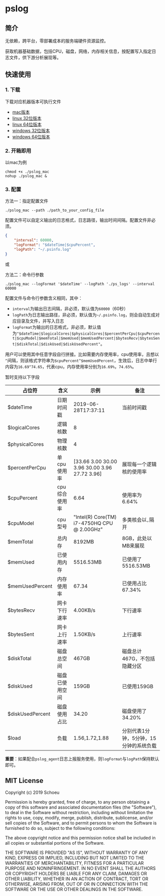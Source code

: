 # pslog

## 简介
无依赖，跨平台，零部署成本的服务端硬件资源监控。

获取机器基础数据，包括CPU，磁盘，网络，内存相关信息，按配置写入指定日志文件，供下游分析展现等。

## 快速使用
### 1. 下载

下载对应机器版本可执行文件

- [mac版本](https://github.com/schoeu/psloger/raw/master/pslog_mac)
- [linux 32位版本](https://github.com/schoeu/pslog/raw/master/pslog_linux32)
- [linux 64位版本](https://github.com/schoeu/pslog/raw/master/pslog_linux64)
- [windows 32位版本](https://github.com/schoeu/pslog/raw/master/pslog_32.exe)
- [windows 64位版本](https://github.com/schoeu/pslog/raw/master/pslog_64.exe)

### 2. 开箱即用
以mac为例
```
chmod +x ./pslog_mac
nohup ./pslog_mac &
```

### 3. 配置

方法一：指定配置文件
```
./pslog_mac --path ./path_to_your_config_file
```

配置文件可以自定义输出的日志格式，日志路径，输出时间间隔。配置文件非必须。
``` json
{
    "interval": 60000,
    "logFormat": "$dateTime|$cpuPercent",
    "logPath": "~/.psinfo.log"
}
```

或

方法二：命令行参数

```
./pslog_mac --logFormat '$dateTime' --logPath './ps_logs' --interval 60000
```

配置文件与命令行参数含义相同，其中：

- `interval`为输出日志间隔，非必须，默认值为`60000`（60秒）
- `logPath`为日志输出路径，非必须，默认值为`~/.psinfo.log`，则会自动生成对应目录及文件，并写入日志
- `logFormat`为输出的日志格式，非必须，默认值为`"$dateTime|$logicalCores|$physicalCores|$percentPerCpu|$cpuPercent|$cpuModel|$memTotal|$memUsed|$memUsedPercent|$bytesRecv|$bytesSent|$diskTotal|$diskUsed|$diskUsedPercent"`。

用户可以使用其中任意字段自行拼接。比如需要内存使用率，cpu使用率，且想以`^`间隔，则该格式字符串为`$cpuPercent^$memUsedPercent`，生效后，日志中单行内容为`16.69^74.65`，代表cpu，内存使用率分别为`16.69%`，`74.65%`。


暂时支持以下字段

|占位符|含义|示例|备注|
|--|--|--|--|
|$dateTime|日期时间戳|2019-06-28T17:37:11|当前时间戳|
|$logicalCores|逻辑核数|8||
|$physicalCores|物理核数|4||
|$percentPerCpu|单cpu使用率|[33.66 3.00 30.00 3.96 30.00 3.96 27.72 3.96]|展现每一个逻辑核的使用率|
|$cpuPercent|cpu综合使用率|6.64|使用率为6.64%|
|$cpuModel|cpu型号|"Intel(R) Core(TM) i7-4750HQ CPU @ 2.00GHz"|多类核会以`,`隔开|
|$memTotal|总内存|8192MB|8GB，此处以MB来展现|
|$memUsed|已使用内存|5516.53MB|已使用了5516.53MB|
|$memUsedPercent|内存使用率|67.34|已使用占比67.34%|
|$bytesRecv|网卡下行速率|4.00KB/s|下行速率|
|$bytesSent|网卡上行速率|1.50KB/s|上行速率|
|$diskTotal|磁盘总空间|467GB|磁盘总计467G，不包括隐藏分区|
|$diskUsed|磁盘已使用空间|159GB|已使用159GB|
|$diskUsedPercent|磁盘使用占比|34.20|磁盘使用了34.20%|
|$load|负载|1.56,1.72,1.88|分别代表1分钟，5分钟，15分钟的系统负载|

**重要**：如果配合`pslog_agent`日志上报服务使用，则`logFormat`与`logPath`保持默认即可。

## MIT License

Copyright (c) 2019 Schoeu

Permission is hereby granted, free of charge, to any person obtaining a copy
of this software and associated documentation files (the "Software"), to deal
in the Software without restriction, including without limitation the rights
to use, copy, modify, merge, publish, distribute, sublicense, and/or sell
copies of the Software, and to permit persons to whom the Software is
furnished to do so, subject to the following conditions:

The above copyright notice and this permission notice shall be included in all
copies or substantial portions of the Software.

THE SOFTWARE IS PROVIDED "AS IS", WITHOUT WARRANTY OF ANY KIND, EXPRESS OR
IMPLIED, INCLUDING BUT NOT LIMITED TO THE WARRANTIES OF MERCHANTABILITY,
FITNESS FOR A PARTICULAR PURPOSE AND NONINFRINGEMENT. IN NO EVENT SHALL THE
AUTHORS OR COPYRIGHT HOLDERS BE LIABLE FOR ANY CLAIM, DAMAGES OR OTHER
LIABILITY, WHETHER IN AN ACTION OF CONTRACT, TORT OR OTHERWISE, ARISING FROM,
OUT OF OR IN CONNECTION WITH THE SOFTWARE OR THE USE OR OTHER DEALINGS IN THE
SOFTWARE.
